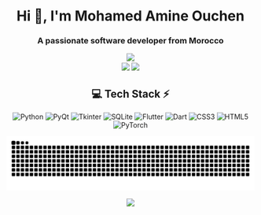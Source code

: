 <!-- Intro -->
<h1 align="center">Hi 👋, I'm Mohamed Amine Ouchen</h1>
<h3 align="center">A passionate software developer from Morocco</h3>

<!-- Stats -->
<div align="center">
  <img src="https://github-readme-stats.vercel.app/api?username=moouchen&theme=aura&hide_border=true&include_all_commits=true&count_private=true" width="55%" /> </br>
  <img src="https://github-readme-streak-stats.herokuapp.com/?user=moouchen&theme=aura&hide_border=true" width="50%" />
  <img src="https://github-readme-stats.vercel.app/api/top-langs/?username=moouchen&theme=aura&hide_border=true&include_all_commits=true&count_private=true&layout=compact" width="36%" /> </br>
</div>

<!-- Tech Stack -->
<div align="center">

## 💻 Tech Stack ⚡
![Python](https://img.shields.io/badge/python-3670A0?style=for-the-badge&logo=python&logoColor=ffdd54)
![PyQt](https://img.shields.io/badge/PyQt-41CD52?style=for-the-badge&logo=qt&logoColor=white)
![Tkinter](https://img.shields.io/badge/Tkinter-FFCC00?style=for-the-badge&logo=python&logoColor=black)
![SQLite](https://img.shields.io/badge/sqlite-%2307405e.svg?style=for-the-badge&logo=sqlite&logoColor=white)
![Flutter](https://img.shields.io/badge/Flutter-02569B?style=for-the-badge&logo=flutter&logoColor=white)
![Dart](https://img.shields.io/badge/Dart-0175C2?style=for-the-badge&logo=dart&logoColor=white)
![CSS3](https://img.shields.io/badge/css3-%231572B6.svg?style=for-the-badge&logo=css3&logoColor=white)
![HTML5](https://img.shields.io/badge/html5-%23E34F26.svg?style=for-the-badge&logo=html5&logoColor=white)
![PyTorch](https://img.shields.io/badge/PyTorch-EE4C2C?style=for-the-badge&logo=pytorch&logoColor=white)

</div>

<!-- Snake Animation -->
<div align="center">
    
  ![snake gif](https://github.com/TechnologyHell/TechnologyHell/blob/output/github-snake-dark.svg)
</div>



<!-- Visit Counter -->
<div align="center">
  
  [![](https://visitcount.itsvg.in/api?id=technologyhell&icon=10&color=6)](https://visitcount.itsvg.in)
</div>
